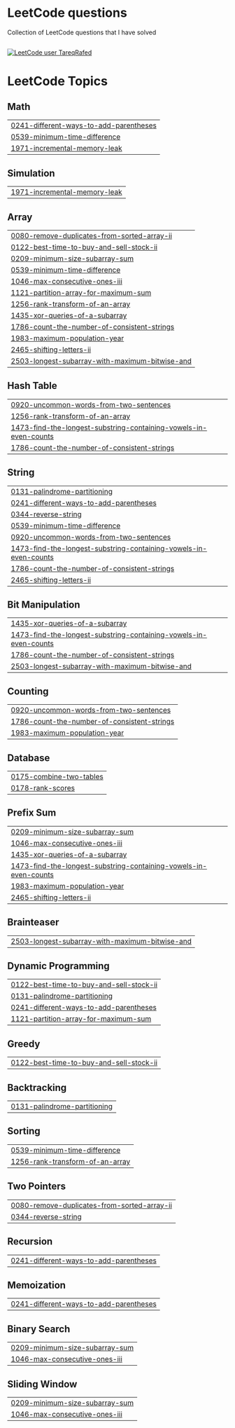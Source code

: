 # LeetCode questions
Collection of LeetCode questions that I have solved
##
[![LeetCode user TareqRafed](https://img.shields.io/badge/dynamic/json?style=for-the-badge&labelColor=black&color=%23ffa116&label=Solved&query=solved&url=https%3A%2F%2Fleetcode-badge.vercel.app%2Fapi%2Fusers%2FTareqRafed)](https://leetcode.com/TareqRafed/)

<!---LeetCode Topics Start-->
# LeetCode Topics
## Math
|  |
| ------- |
| [0241-different-ways-to-add-parentheses](https://github.com/TareqRafed/Leethub/tree/master/0241-different-ways-to-add-parentheses) |
| [0539-minimum-time-difference](https://github.com/TareqRafed/Leethub/tree/master/0539-minimum-time-difference) |
| [1971-incremental-memory-leak](https://github.com/TareqRafed/Leethub/tree/master/1971-incremental-memory-leak) |
## Simulation
|  |
| ------- |
| [1971-incremental-memory-leak](https://github.com/TareqRafed/Leethub/tree/master/1971-incremental-memory-leak) |
## Array
|  |
| ------- |
| [0080-remove-duplicates-from-sorted-array-ii](https://github.com/TareqRafed/Leethub/tree/master/0080-remove-duplicates-from-sorted-array-ii) |
| [0122-best-time-to-buy-and-sell-stock-ii](https://github.com/TareqRafed/Leethub/tree/master/0122-best-time-to-buy-and-sell-stock-ii) |
| [0209-minimum-size-subarray-sum](https://github.com/TareqRafed/Leethub/tree/master/0209-minimum-size-subarray-sum) |
| [0539-minimum-time-difference](https://github.com/TareqRafed/Leethub/tree/master/0539-minimum-time-difference) |
| [1046-max-consecutive-ones-iii](https://github.com/TareqRafed/Leethub/tree/master/1046-max-consecutive-ones-iii) |
| [1121-partition-array-for-maximum-sum](https://github.com/TareqRafed/Leethub/tree/master/1121-partition-array-for-maximum-sum) |
| [1256-rank-transform-of-an-array](https://github.com/TareqRafed/Leethub/tree/master/1256-rank-transform-of-an-array) |
| [1435-xor-queries-of-a-subarray](https://github.com/TareqRafed/Leethub/tree/master/1435-xor-queries-of-a-subarray) |
| [1786-count-the-number-of-consistent-strings](https://github.com/TareqRafed/Leethub/tree/master/1786-count-the-number-of-consistent-strings) |
| [1983-maximum-population-year](https://github.com/TareqRafed/Leethub/tree/master/1983-maximum-population-year) |
| [2465-shifting-letters-ii](https://github.com/TareqRafed/Leethub/tree/master/2465-shifting-letters-ii) |
| [2503-longest-subarray-with-maximum-bitwise-and](https://github.com/TareqRafed/Leethub/tree/master/2503-longest-subarray-with-maximum-bitwise-and) |
## Hash Table
|  |
| ------- |
| [0920-uncommon-words-from-two-sentences](https://github.com/TareqRafed/Leethub/tree/master/0920-uncommon-words-from-two-sentences) |
| [1256-rank-transform-of-an-array](https://github.com/TareqRafed/Leethub/tree/master/1256-rank-transform-of-an-array) |
| [1473-find-the-longest-substring-containing-vowels-in-even-counts](https://github.com/TareqRafed/Leethub/tree/master/1473-find-the-longest-substring-containing-vowels-in-even-counts) |
| [1786-count-the-number-of-consistent-strings](https://github.com/TareqRafed/Leethub/tree/master/1786-count-the-number-of-consistent-strings) |
## String
|  |
| ------- |
| [0131-palindrome-partitioning](https://github.com/TareqRafed/Leethub/tree/master/0131-palindrome-partitioning) |
| [0241-different-ways-to-add-parentheses](https://github.com/TareqRafed/Leethub/tree/master/0241-different-ways-to-add-parentheses) |
| [0344-reverse-string](https://github.com/TareqRafed/Leethub/tree/master/0344-reverse-string) |
| [0539-minimum-time-difference](https://github.com/TareqRafed/Leethub/tree/master/0539-minimum-time-difference) |
| [0920-uncommon-words-from-two-sentences](https://github.com/TareqRafed/Leethub/tree/master/0920-uncommon-words-from-two-sentences) |
| [1473-find-the-longest-substring-containing-vowels-in-even-counts](https://github.com/TareqRafed/Leethub/tree/master/1473-find-the-longest-substring-containing-vowels-in-even-counts) |
| [1786-count-the-number-of-consistent-strings](https://github.com/TareqRafed/Leethub/tree/master/1786-count-the-number-of-consistent-strings) |
| [2465-shifting-letters-ii](https://github.com/TareqRafed/Leethub/tree/master/2465-shifting-letters-ii) |
## Bit Manipulation
|  |
| ------- |
| [1435-xor-queries-of-a-subarray](https://github.com/TareqRafed/Leethub/tree/master/1435-xor-queries-of-a-subarray) |
| [1473-find-the-longest-substring-containing-vowels-in-even-counts](https://github.com/TareqRafed/Leethub/tree/master/1473-find-the-longest-substring-containing-vowels-in-even-counts) |
| [1786-count-the-number-of-consistent-strings](https://github.com/TareqRafed/Leethub/tree/master/1786-count-the-number-of-consistent-strings) |
| [2503-longest-subarray-with-maximum-bitwise-and](https://github.com/TareqRafed/Leethub/tree/master/2503-longest-subarray-with-maximum-bitwise-and) |
## Counting
|  |
| ------- |
| [0920-uncommon-words-from-two-sentences](https://github.com/TareqRafed/Leethub/tree/master/0920-uncommon-words-from-two-sentences) |
| [1786-count-the-number-of-consistent-strings](https://github.com/TareqRafed/Leethub/tree/master/1786-count-the-number-of-consistent-strings) |
| [1983-maximum-population-year](https://github.com/TareqRafed/Leethub/tree/master/1983-maximum-population-year) |
## Database
|  |
| ------- |
| [0175-combine-two-tables](https://github.com/TareqRafed/Leethub/tree/master/0175-combine-two-tables) |
| [0178-rank-scores](https://github.com/TareqRafed/Leethub/tree/master/0178-rank-scores) |
## Prefix Sum
|  |
| ------- |
| [0209-minimum-size-subarray-sum](https://github.com/TareqRafed/Leethub/tree/master/0209-minimum-size-subarray-sum) |
| [1046-max-consecutive-ones-iii](https://github.com/TareqRafed/Leethub/tree/master/1046-max-consecutive-ones-iii) |
| [1435-xor-queries-of-a-subarray](https://github.com/TareqRafed/Leethub/tree/master/1435-xor-queries-of-a-subarray) |
| [1473-find-the-longest-substring-containing-vowels-in-even-counts](https://github.com/TareqRafed/Leethub/tree/master/1473-find-the-longest-substring-containing-vowels-in-even-counts) |
| [1983-maximum-population-year](https://github.com/TareqRafed/Leethub/tree/master/1983-maximum-population-year) |
| [2465-shifting-letters-ii](https://github.com/TareqRafed/Leethub/tree/master/2465-shifting-letters-ii) |
## Brainteaser
|  |
| ------- |
| [2503-longest-subarray-with-maximum-bitwise-and](https://github.com/TareqRafed/Leethub/tree/master/2503-longest-subarray-with-maximum-bitwise-and) |
## Dynamic Programming
|  |
| ------- |
| [0122-best-time-to-buy-and-sell-stock-ii](https://github.com/TareqRafed/Leethub/tree/master/0122-best-time-to-buy-and-sell-stock-ii) |
| [0131-palindrome-partitioning](https://github.com/TareqRafed/Leethub/tree/master/0131-palindrome-partitioning) |
| [0241-different-ways-to-add-parentheses](https://github.com/TareqRafed/Leethub/tree/master/0241-different-ways-to-add-parentheses) |
| [1121-partition-array-for-maximum-sum](https://github.com/TareqRafed/Leethub/tree/master/1121-partition-array-for-maximum-sum) |
## Greedy
|  |
| ------- |
| [0122-best-time-to-buy-and-sell-stock-ii](https://github.com/TareqRafed/Leethub/tree/master/0122-best-time-to-buy-and-sell-stock-ii) |
## Backtracking
|  |
| ------- |
| [0131-palindrome-partitioning](https://github.com/TareqRafed/Leethub/tree/master/0131-palindrome-partitioning) |
## Sorting
|  |
| ------- |
| [0539-minimum-time-difference](https://github.com/TareqRafed/Leethub/tree/master/0539-minimum-time-difference) |
| [1256-rank-transform-of-an-array](https://github.com/TareqRafed/Leethub/tree/master/1256-rank-transform-of-an-array) |
## Two Pointers
|  |
| ------- |
| [0080-remove-duplicates-from-sorted-array-ii](https://github.com/TareqRafed/Leethub/tree/master/0080-remove-duplicates-from-sorted-array-ii) |
| [0344-reverse-string](https://github.com/TareqRafed/Leethub/tree/master/0344-reverse-string) |
## Recursion
|  |
| ------- |
| [0241-different-ways-to-add-parentheses](https://github.com/TareqRafed/Leethub/tree/master/0241-different-ways-to-add-parentheses) |
## Memoization
|  |
| ------- |
| [0241-different-ways-to-add-parentheses](https://github.com/TareqRafed/Leethub/tree/master/0241-different-ways-to-add-parentheses) |
## Binary Search
|  |
| ------- |
| [0209-minimum-size-subarray-sum](https://github.com/TareqRafed/Leethub/tree/master/0209-minimum-size-subarray-sum) |
| [1046-max-consecutive-ones-iii](https://github.com/TareqRafed/Leethub/tree/master/1046-max-consecutive-ones-iii) |
## Sliding Window
|  |
| ------- |
| [0209-minimum-size-subarray-sum](https://github.com/TareqRafed/Leethub/tree/master/0209-minimum-size-subarray-sum) |
| [1046-max-consecutive-ones-iii](https://github.com/TareqRafed/Leethub/tree/master/1046-max-consecutive-ones-iii) |
<!---LeetCode Topics End-->
